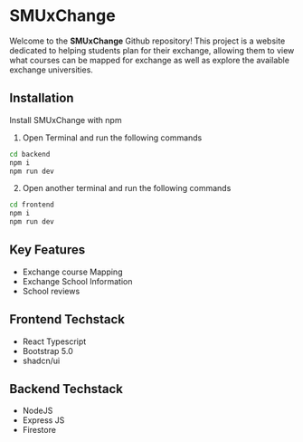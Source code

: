 # SMUxChange
Welcome to the **SMUxChange** Github repository! This project is a website dedicated to helping students plan for their exchange, allowing them to view what courses can be mapped for exchange as well as explore the available exchange universities. 

## Installation
Install SMUxChange with npm
1. Open Terminal and run the following commands
``` cmd
cd backend
npm i
npm run dev
```
2. Open another terminal and run the following commands
``` cmd
cd frontend
npm i
npm run dev
```
## Key Features
- Exchange course Mapping
- Exchange School Information
- School reviews

## Frontend Techstack
- React Typescript
- Bootstrap 5.0
- shadcn/ui

## Backend Techstack
- NodeJS
- Express JS
- Firestore
